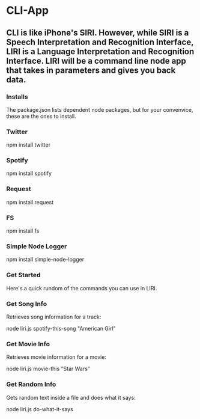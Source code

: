 # CLI-App

## CLI is like iPhone's SIRI. However, while SIRI is a Speech Interpretation and Recognition Interface, LIRI is a Language Interpretation and Recognition Interface. LIRI will be a command line node app that takes in parameters and gives you back data.

 ###  Installs
The package.json lists dependent node packages, but for your convenvice, these are the ones to install.

### Twitter
npm install twitter

### Spotify
npm install spotify

### Request
npm install request

### FS
npm install fs

### Simple Node Logger
npm install simple-node-logger

### Get Started

Here's a quick rundom of the commands you can use in LIRI.

### Get Song Info
Retrieves song information for a track:

node liri.js spotify-this-song "American Girl"

### Get Movie Info
Retrieves movie information for a movie:

node liri.js movie-this "Star Wars"

### Get Random Info
Gets random text inside a file and does what it says:

node liri.js do-what-it-says
